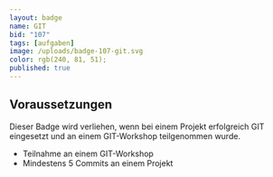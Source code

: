 ```yaml
---
layout: badge
name: GIT
bid: "107"
tags: [aufgaben]
image: /uploads/badge-107-git.svg
color: rgb(240, 81, 51);
published: true
---
```


## Voraussetzungen

Dieser Badge wird verliehen, wenn bei einem Projekt erfolgreich GIT eingesetzt und an einem GIT-Workshop teilgenommen wurde.

* Teilnahme an einem GIT-Workshop
* Mindestens 5 Commits an einem Projekt

